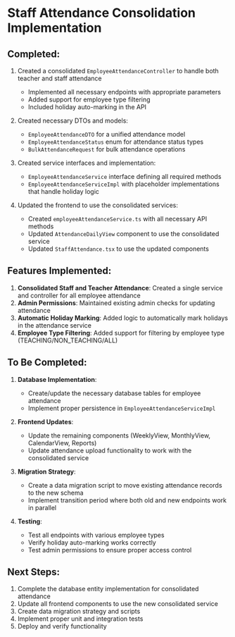 # Staff Attendance Consolidation Implementation

## Completed:

1. Created a consolidated `EmployeeAttendanceController` to handle both teacher and staff attendance
   - Implemented all necessary endpoints with appropriate parameters
   - Added support for employee type filtering
   - Included holiday auto-marking in the API

2. Created necessary DTOs and models:
   - `EmployeeAttendanceDTO` for a unified attendance model
   - `EmployeeAttendanceStatus` enum for attendance status types
   - `BulkAttendanceRequest` for bulk attendance operations

3. Created service interfaces and implementation:
   - `EmployeeAttendanceService` interface defining all required methods
   - `EmployeeAttendanceServiceImpl` with placeholder implementations that handle holiday logic

4. Updated the frontend to use the consolidated services:
   - Created `employeeAttendanceService.ts` with all necessary API methods
   - Updated `AttendanceDailyView` component to use the consolidated service
   - Updated `StaffAttendance.tsx` to use the updated components

## Features Implemented:

1. **Consolidated Staff and Teacher Attendance**: Created a single service and controller for all employee attendance
2. **Admin Permissions**: Maintained existing admin checks for updating attendance
3. **Automatic Holiday Marking**: Added logic to automatically mark holidays in the attendance service
4. **Employee Type Filtering**: Added support for filtering by employee type (TEACHING/NON_TEACHING/ALL)

## To Be Completed:

1. **Database Implementation**:
   - Create/update the necessary database tables for employee attendance
   - Implement proper persistence in `EmployeeAttendanceServiceImpl`

2. **Frontend Updates**:
   - Update the remaining components (WeeklyView, MonthlyView, CalendarView, Reports)
   - Update attendance upload functionality to work with the consolidated service

3. **Migration Strategy**:
   - Create a data migration script to move existing attendance records to the new schema
   - Implement transition period where both old and new endpoints work in parallel
   
4. **Testing**:
   - Test all endpoints with various employee types
   - Verify holiday auto-marking works correctly
   - Test admin permissions to ensure proper access control

## Next Steps:

1. Complete the database entity implementation for consolidated attendance
2. Update all frontend components to use the new consolidated service
3. Create data migration strategy and scripts
4. Implement proper unit and integration tests
5. Deploy and verify functionality
